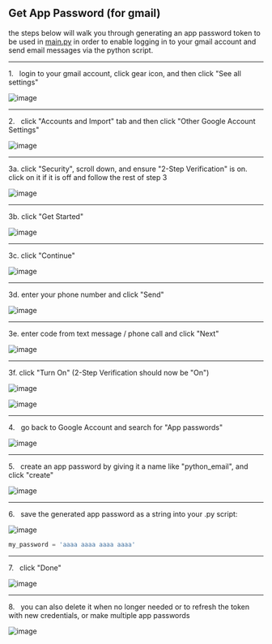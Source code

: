 ## Get App Password (for gmail)

the steps below will walk you through generating an app password token to be used in [main.py](https://github.com/coleman-zachery/send_email/blob/main/main.py) in order to enable logging in to your gmail account and send email messages via the python script.

---

1.   login to your gmail account, click gear icon, and then click "See all settings"

![image](https://github.com/coleman-zachery/send_email/assets/42438576/5f9b7ffa-04fa-4878-a918-3cb3cbb65bb2)

---

2.   click "Accounts and Import" tab and then click "Other Google Account Settings"

![image](https://github.com/coleman-zachery/send_email/assets/42438576/fefd767c-34a0-4e74-be84-a554dead3b90)

---

3a. click "Security", scroll down, and ensure "2-Step Verification" is on. click on it if it is off and follow the rest of step 3

![image](https://github.com/coleman-zachery/send_email/assets/42438576/a8343060-79a5-40f5-be21-82b188470112)

---

3b. click "Get Started"

![image](https://github.com/coleman-zachery/send_email/assets/42438576/d958317d-1b8a-425a-af0b-6d023daa4dcb)

---

3c. click "Continue"

![image](https://github.com/coleman-zachery/send_email/assets/42438576/90e2b9bd-b04a-4c1f-bf59-7bf8a2b2d9e1)

---

3d. enter your phone number and click "Send"

![image](https://github.com/coleman-zachery/send_email/assets/42438576/c74767cc-2318-423c-96df-6f0b9aad7a77)

---

3e. enter code from text message / phone call and click "Next"

![image](https://github.com/coleman-zachery/send_email/assets/42438576/ef71ef02-f1d6-4666-927e-76230175e113)

---

3f. click "Turn On" (2-Step Verification should now be "On")

![image](https://github.com/coleman-zachery/send_email/assets/42438576/4a269833-c86b-4236-92d2-9ad5421549c4)

![image](https://github.com/coleman-zachery/send_email/assets/42438576/dfe59fd9-cc6e-43bc-a684-b0bc4c7c7bd2)

---

4.   go back to Google Account and search for "App passwords"

![image](https://github.com/coleman-zachery/send_email/assets/42438576/1027d01a-6227-415f-ad27-5116fabb86ce)

---

5.   create an app password by giving it a name like "python_email", and click "create"

![image](https://github.com/coleman-zachery/send_email/assets/42438576/78b84982-8a3f-445f-aa1b-610b8da5fb9b)

---

6.   save the generated app password as a string into your .py script:

![image](https://github.com/coleman-zachery/send_email/assets/42438576/7e628c85-1de0-4719-ae19-ff66a146bbc8)

``` python
my_password = 'aaaa aaaa aaaa aaaa'
```

---

7.   click "Done"

![image](https://github.com/coleman-zachery/send_email/assets/42438576/eb0fb932-b401-4dae-a4ae-afae43e54fd4)

---

8.   you can also delete it when no longer needed or to refresh the token with new credentials, or make multiple app passwords

![image](https://github.com/coleman-zachery/send_email/assets/42438576/6f20add4-8014-49ed-bfc8-2d9322f7d2a4)
